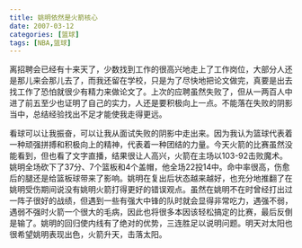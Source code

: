 ```yaml
---
title: 姚明依然是火箭核心
date: 2007-03-12
categories: [篮球]
tags: [NBA,篮球]
---
```


离招聘会已经有十来天了，少数找到工作的很高兴地走上了工作岗位，大部分人还是那儿来会那儿去了，而我还留在学校，只是为了尽快地把论文做完，真要是出去找工作了恐怕就很少有精力来做论文了。上次的应聘虽然失败了，但从一两百人中进了前五至少也证明了自己的实力，人还是要积极向上一点。不能落在失败的阴影当中，总结经验找出不足才能使我走得更远。
<!--more-->

看球可以让我振奋，可以让我从面试失败的阴影中走出来。因为我认为篮球代表着一种顽强拼搏和积极向上的精神，代表着一种团结的力量。今天火箭的比赛虽然没能看到，但也看了文字直播，结果很让人高兴，火箭在主场以103-92击败魔术。姚明全场砍下了37分、7个篮板和4个盖帽，他全场22投14中。命中率很高，伤愈后的腿还是给篮板球带来了影响。姚明在复出后状态越来越好，也充分地推翻了在姚明受伤期间说没有姚明火箭打得更好的错误观点。虽然在姚明不在时曾经打出过一阵子很好的战绩，但遇到一些有强大中锋的队时就会显得非常吃力，遇强不弱，遇弱不强时火箭一个很大的毛病，因此也将很多本因该轻松搞定的比赛，最后反倒是输了。姚明的回归使内线有了绝对的优势，三连胜足以说明问题。明天对太阳也很希望姚明表现出色，火箭升天，击落太阳。

